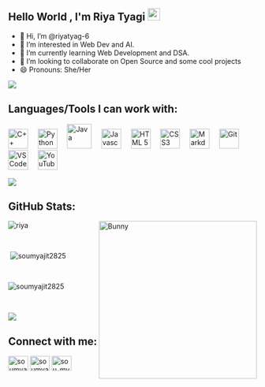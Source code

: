 ## Hello World , I'm Riya Tyagi <img src="https://media.giphy.com/media/hvRJCLFzcasrR4ia7z/giphy.gif" width="25px">
<!-- <img align="right" alt="GIF" src="e1f3413bf5036045713341394f617225.gif" width="500" height="320" /> -->

- 👋 Hi, I’m @riyatyag-6
- 👀 I’m interested in Web Dev and AI.
- 🌱 I’m currently learning Web Development and DSA.
- 💞️ I’m looking to collaborate on Open Source and some cool projects 
- 😄 Pronouns: She/Her

<a href="https://github.com/404"><img src="https://user-images.githubusercontent.com/73097560/115834477-dbab4500-a447-11eb-908a-139a6edaec5c.gif"></a>
<!---
riyatyag-6/riyatyag-6 is a ✨ special ✨ repository because its `README.md` (this file) appears on your GitHub profile.
You can click the Preview link to take a look at your changes.
--->

## Languages/Tools I can work with:
  
  <img title="C++" height="40px" src="https://img.icons8.com/color/240/000000/c-plus-plus-logo.png" /> &nbsp;&nbsp;&nbsp;
  <img title="Python" height="40px" src="https://img.icons8.com/color/48/000000/python--v1.png"/> &nbsp;&nbsp;&nbsp;
  <img title="Java" height="50px" src="https://user-images.githubusercontent.com/85930567/155731762-c66a50e0-5f3c-4ea2-b123-4a818346e835.png"/> &nbsp;&nbsp;&nbsp;
  <img title="Javascript" height="40px" src="https://img.icons8.com/color/50/000000/javascript.png"/> &nbsp;&nbsp;&nbsp;
  <img title="HTML 5" height="40px" src="https://img.icons8.com/color/48/000000/html-5.png"/> &nbsp;&nbsp;&nbsp;
  <img title="CSS3" height="40px" src="https://img.icons8.com/color/48/000000/css3.png"/> &nbsp;&nbsp;&nbsp;
  <img title="Markdown" height="40px" src="https://img.icons8.com/office/80/000000/markdown.png"/> &nbsp;&nbsp;&nbsp;
  <img title="Git" height="40px" src="https://user-images.githubusercontent.com/85930567/155733391-1cad1bbc-b9d6-4fd9-91c2-37f778f88a96.png" /> &nbsp;&nbsp;&nbsp;
  <img title="VS Code" height="40px" src="https://img.icons8.com/fluency/144/000000/visual-studio-code-2019.png"/> &nbsp;&nbsp;&nbsp;
  <img title="YouTube" height="40px" src="https://img.icons8.com/color/512/youtube-play.png"/> &nbsp;&nbsp;&nbsp;

<a href="https://github.com/404"><img src="https://user-images.githubusercontent.com/73097560/115834477-dbab4500-a447-11eb-908a-139a6edaec5c.gif"></a>

## GitHub Stats:

<img align="right" width=320px border-radius="5 px" alt="Bunny" src="https://media.tenor.com/OrSyAesEiZQAAAAi/lovely-tuji-bunny.gif" />
<p><img align="centre" src="https://github-readme-stats.vercel.app/api/top-langs?username=riyatyag-6&show_icons=true&locale=en&layout=compact&theme=onedark" alt="riya" /></p>
<br>

<p>&nbsp;<img align="centre" src="https://github-readme-stats.vercel.app/api?username=riyatyag-6&show_icons=true&locale=en&theme=tokyonight" alt="soumyajit2825" /></p>
<br>
<p><img align="centre" src="https://github-readme-streak-stats.herokuapp.com/?user=riyatyag-6&theme=vue-dark&hide_border=true&border_radius=5.2" alt="soumyajit2825" /></p>
<br>

<a href="https://github.com/404"><img src="https://user-images.githubusercontent.com/73097560/115834477-dbab4500-a447-11eb-908a-139a6edaec5c.gif"></a>

## Connect with me:
<p align="left">
<a href="https://twitter.com/riya_t_5" target="blank"><img align="center" src="https://raw.githubusercontent.com/rahuldkjain/github-profile-readme-generator/master/src/images/icons/Social/twitter.svg" alt="soumyajit200328" height="30" width="40" /></a>
<a href="https://www.linkedin.com/in/riya-tyagi-4bbb291b8" target="blank"><img align="center" src="https://raw.githubusercontent.com/rahuldkjain/github-profile-readme-generator/master/src/images/icons/Social/linked-in-alt.svg" alt="soumyajit-mondal-a0692b234" height="30" width="40" /></a>
<a href="https://instagram.com/riya_._.5/" target="blank"><img align="center" src="https://raw.githubusercontent.com/rahuldkjain/github-profile-readme-generator/master/src/images/icons/Social/instagram.svg" alt="sou_mya_jit" height="30" width="40" /></a>
</p>






